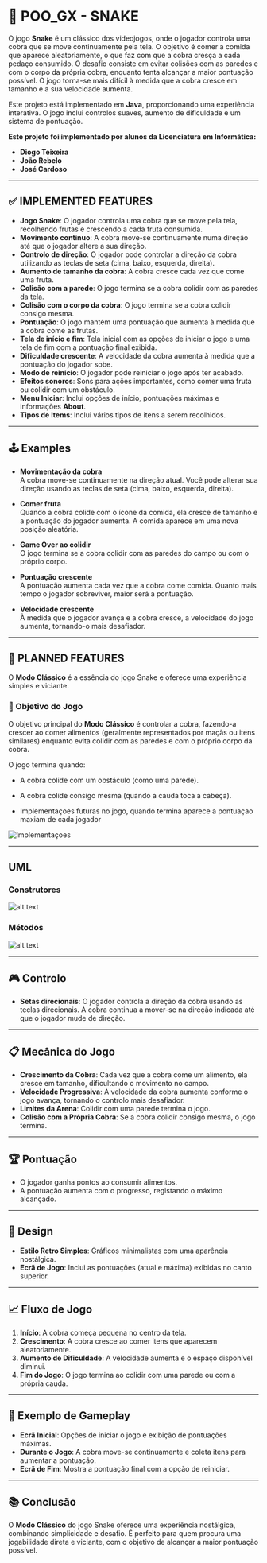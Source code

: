 # 🐍 POO_GX - SNAKE

O jogo **Snake** é um clássico dos videojogos, onde o jogador controla uma cobra que se move continuamente pela tela. O objetivo é comer a comida que aparece aleatoriamente, o que faz com que a cobra cresça a cada pedaço consumido. O desafio consiste em evitar colisões com as paredes e com o corpo da própria cobra, enquanto tenta alcançar a maior pontuação possível. O jogo torna-se mais difícil à medida que a cobra cresce em tamanho e a sua velocidade aumenta.

Este projeto está implementado em **Java**, proporcionando uma experiência interativa. O jogo inclui controlos suaves, aumento de dificuldade e um sistema de pontuação.

**Este projeto foi implementado por alunos da Licenciatura em Informática:**  
- **Diogo Teixeira**  
- **João Rebelo**  
- **José Cardoso**

---

## ✅ IMPLEMENTED FEATURES

- **Jogo Snake**: O jogador controla uma cobra que se move pela tela, recolhendo frutas e crescendo a cada fruta consumida.  
- **Movimento contínuo**: A cobra move-se continuamente numa direção até que o jogador altere a sua direção.  
- **Controlo de direção**: O jogador pode controlar a direção da cobra utilizando as teclas de seta (cima, baixo, esquerda, direita).  
- **Aumento de tamanho da cobra**: A cobra cresce cada vez que come uma fruta.  
- **Colisão com a parede**: O jogo termina se a cobra colidir com as paredes da tela.  
- **Colisão com o corpo da cobra**: O jogo termina se a cobra colidir consigo mesma.  
- **Pontuação**: O jogo mantém uma pontuação que aumenta à medida que a cobra come as frutas.  
- **Tela de início e fim**: Tela inicial com as opções de iniciar o jogo e uma tela de fim com a pontuação final exibida.  
- **Dificuldade crescente**: A velocidade da cobra aumenta à medida que a pontuação do jogador sobe.  
- **Modo de reinício**: O jogador pode reiniciar o jogo após ter acabado.  
- **Efeitos sonoros**: Sons para ações importantes, como comer uma fruta ou colidir com um obstáculo.  
- **Menu Iniciar**: Inclui opções de início, pontuações máximas e informações **About**.  
- **Tipos de Items**: Inclui vários tipos de itens a serem recolhidos.  

---

## 🕹️ Examples

- **Movimentação da cobra**  
  A cobra move-se continuamente na direção atual. Você pode alterar sua direção usando as teclas de seta (cima, baixo, esquerda, direita).  

- **Comer fruta**  
  Quando a cobra colide com o ícone da comida, ela cresce de tamanho e a pontuação do jogador aumenta. A comida aparece em uma nova posição aleatória.  

- **Game Over ao colidir**  
  O jogo termina se a cobra colidir com as paredes do campo ou com o próprio corpo.  

- **Pontuação crescente**  
  A pontuação aumenta cada vez que a cobra come comida. Quanto mais tempo o jogador sobreviver, maior será a pontuação.  

- **Velocidade crescente**  
  À medida que o jogador avança e a cobra cresce, a velocidade do jogo aumenta, tornando-o mais desafiador.  

---

## 🌟 PLANNED FEATURES

O **Modo Clássico** é a essência do jogo Snake e oferece uma experiência simples e viciante.  

### 🎯 Objetivo do Jogo

O objetivo principal do **Modo Clássico** é controlar a cobra, fazendo-a crescer ao comer alimentos (geralmente representados por maçãs ou itens similares) enquanto evita colidir com as paredes e com o próprio corpo da cobra.  

O jogo termina quando:  
- A cobra colide com um obstáculo (como uma parede).  
- A cobra colide consigo mesma (quando a cauda toca a cabeça).

- Implementaçoes futuras no jogo, quando termina aparece a pontuaçao maxiam de cada jogador 

![Implementaçoes](https://github.com/user-attachments/assets/fb569632-e1a4-4306-9213-132640c3bc33)

---

## UML

### Construtores
![alt text](https://github.com/UMaia-POO-24-25/project-tbg02/blob/main/docs/img/construtores.jpg)

### Métodos
![alt text](https://github.com/UMaia-POO-24-25/project-tbg02/blob/main/docs/img/methods.jpg)

---

## 🎮 Controlo

- **Setas direcionais**: O jogador controla a direção da cobra usando as teclas direcionais. A cobra continua a mover-se na direção indicada até que o jogador mude de direção.  

---

## 📋 Mecânica do Jogo

- **Crescimento da Cobra**: Cada vez que a cobra come um alimento, ela cresce em tamanho, dificultando o movimento no campo.  
- **Velocidade Progressiva**: A velocidade da cobra aumenta conforme o jogo avança, tornando o controlo mais desafiador.  
- **Limites da Arena**: Colidir com uma parede termina o jogo.  
- **Colisão com a Própria Cobra**: Se a cobra colidir consigo mesma, o jogo termina.  

---

## 🏆 Pontuação

- O jogador ganha pontos ao consumir alimentos.  
- A pontuação aumenta com o progresso, registando o máximo alcançado.  

---

## 📌 Design

- **Estilo Retro Simples**: Gráficos minimalistas com uma aparência nostálgica.  
- **Ecrã de Jogo**: Inclui as pontuações (atual e máxima) exibidas no canto superior.  

---

## 📈 Fluxo de Jogo

1. **Início**: A cobra começa pequena no centro da tela.  
2. **Crescimento**: A cobra cresce ao comer itens que aparecem aleatoriamente.  
3. **Aumento de Dificuldade**: A velocidade aumenta e o espaço disponível diminui.  
4. **Fim do Jogo**: O jogo termina ao colidir com uma parede ou com a própria cauda.  

---

## 🎨 Exemplo de Gameplay

- **Ecrã Inicial**: Opções de iniciar o jogo e exibição de pontuações máximas.  
- **Durante o Jogo**: A cobra move-se continuamente e coleta itens para aumentar a pontuação.  
- **Ecrã de Fim**: Mostra a pontuação final com a opção de reiniciar.  

---

## 📚 Conclusão

O **Modo Clássico** do jogo Snake oferece uma experiência nostálgica, combinando simplicidade e desafio. É perfeito para quem procura uma jogabilidade direta e viciante, com o objetivo de alcançar a maior pontuação possível.  
